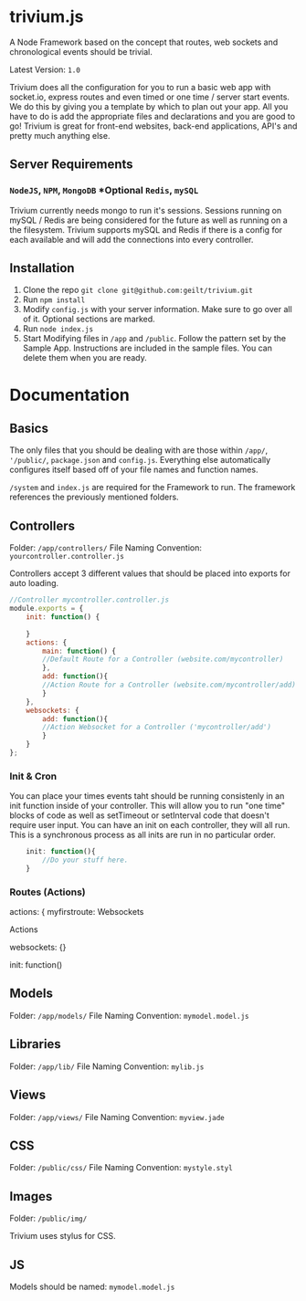 trivium.js
=======

A Node Framework based on the concept that routes, web sockets and chronological events should be trivial.

Latest Version: `1.0`

Trivium does all the configuration for you to run a basic web app with socket.io, express routes and even timed or one time / server start events. We do this by giving you a template by which to plan out your app. All you have to do is add the appropriate files and declarations and you are good to go! Trivium is great for front-end websites, back-end applications, API's and pretty much anything else.


## Server Requirements
### `NodeJS`, `NPM`, `MongoDB` *Optional `Redis`, `mySQL`
Trivium currently needs mongo to run it's sessions. Sessions running on mySQL / Redis are being considered for the future as well as running on a the filesystem. Trivium supports mySQL and Redis if there is a config for each available and will add the connections into every controller.

## Installation
1. Clone the repo `git clone git@github.com:geilt/trivium.git`
2. Run `npm install`
3. Modify `config.js` with your server information. Make sure to go over all of it. Optional sections are marked.
4. Run `node index.js`
5. Start Modifying files in `/app` and `/public`. Follow the pattern set by the Sample App. Instructions are included in the sample files. You can delete them when you are ready. 

# Documentation
## Basics
The only files that you should be dealing with are those within `/app/`, `'/public/`, `package.json` and `config.js`. Everything else automatically configures itself based off of your file names and function names.

`/system` and `index.js` are required for the Framework to run. The framework references the previously mentioned folders.

## Controllers

Folder: `/app/controllers/` File Naming Convention: `yourcontroller.controller.js`

Controllers accept 3 different values that should be placed into exports for auto loading.
```js
//Controller mycontroller.controller.js
module.exports = {
	init: function() {
	
	}
	actions: {
		main: function() {
		//Default Route for a Controller (website.com/mycontroller)
		},
		add: function(){
		//Action Route for a Controller (website.com/mycontroller/add)
		}
	}, 
	websockets: {
		add: function(){
		//Action Websocket for a Controller ('mycontroller/add')
		}
	}
};
```
### Init & Cron

You can place your times events taht should be running consistenly in an init function inside of your controller. This will allow you to run "one time" blocks of code as well as setTimeout or setInterval code that doesn't require user input. You can have an init on each controller, they will all run. This is a synchronous process as all inits are run in no particular order.

```js
	init: function(){
		//Do your stuff here.	
	}
```
### Routes (Actions)


actions: {
	myfirstroute: 
Websockets

Actions

websockets: {}

init: function()

## Models

Folder: `/app/models/` File Naming Convention: `mymodel.model.js`

## Libraries

Folder: `/app/lib/` File Naming Convention: `mylib.js`

## Views

Folder: `/app/views/` File Naming Convention: `myview.jade`

## CSS

Folder: `/public/css/` File Naming Convention: `mystyle.styl`

## Images

Folder: `/public/img/`

Trivium uses stylus for CSS.


## JS


Models should be named: `mymodel.model.js`
